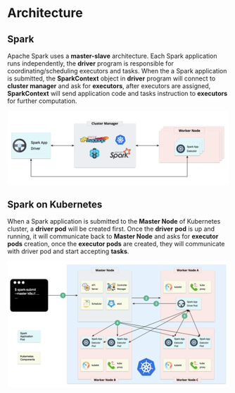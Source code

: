 # Architecture

## Spark

Apache Spark uses a **master-slave** architecture. Each Spark application runs independently, the **driver** program is responsible for coordinating/scheduling executors and tasks. When the a Spark application is submitted, the **SparkContext** object in **driver** program will connect to **cluster manager** and ask for **executors**, after executors are assigned, **SparkContext** will send application code and tasks instruction to **executors** for further computation.

![Spark Architecture](../.gitbook/assets/screen-shot-2018-03-06-at-4.41.19-am.png)

## Spark on Kubernetes

When a Spark application is submitted to the **Master Node** of Kubernetes cluster, a **driver pod** will be created first. Once the **driver** **pod** is up and running, it will communicate back to **Master Node** and asks for **executor pods** creation, once the **executor pods** are created, they will communicate with driver pod and start accepting **tasks**.

![Spark On Kubernetes Architecture](../.gitbook/assets/screen-shot-2018-03-17-at-10.56.22-am.png)



